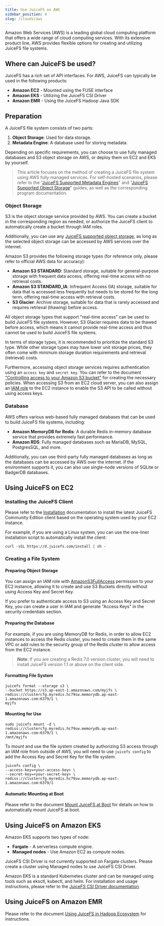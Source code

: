 ```yaml
---
title: Use JuiceFS on AWS
sidebar_position: 4
slug: /clouds/aws
---
```


Amazon Web Services (AWS) is a leading global cloud computing platform that offers a wide range of cloud computing services. With its extensive product line, AWS provides flexible options for creating and utilizing JuiceFS file systems.

## Where can JuiceFS be used?

JuiceFS has a rich set of API interfaces. For AWS, JuiceFS can typically be used in the following products:

- **Amazon EC2** - Mounted using the FUSE interface
- **Amazon EKS** - Utilizing the JuiceFS CSI Driver
- **Amazon EMR** - Using the JuiceFS Hadoop Java SDK

## Preparation

A JuiceFS file system consists of two parts:

1. **Object Storage**: Used for data storage.
2. **Metadata Engine**: A database used for storing metadata.

Depending on specific requirements, you can choose to use fully managed databases and S3 object storage on AWS, or deploy them on EC2 and EKS by yourself.

> This article focuses on the method of creating a JuiceFS file system using AWS fully managed services. For self-hosted scenarios, please refer to the "[JuiceFS Supported Metadata Engines](../guide/how_to_set_up_metadata_engine.md)" and "[JuiceFS Supported Object Storage](../guide/how_to_set_up_object_storage.md)" guides, as well as the corresponding program documentation.

### Object Storage

S3 is the object storage service provided by AWS. You can create a bucket in the corresponding region as needed, or authorize the JuiceFS client to automatically create a bucket through IAM roles.

Additionally, you can use any [JuiceFS supported object storage](../guide/how_to_set_up_object_storage.md), as long as the selected object storage can be accessed by AWS services over the internet.

Amazon S3 provides the following storage types (for reference only, please refer to official AWS data for accuracy):

- **Amazon S3 STANDARD**: Standard storage, suitable for general-purpose storage with frequent data access, offering real-time access with no retrieval costs.
- **Amazon S3 STANDARD_IA**: Infrequent Access (IA) storage, suitable for data that is accessed less frequently but needs to be stored for the long term, offering real-time access with retrieval costs.
- **S3 Glacier**: Archive storage, suitable for data that is rarely accessed and requires retrieval (thawing) before access.

All object storage types that support "real-time access" can be used to build JuiceFS file systems. However, S3 Glacier requires data to be thawed before access, which means it cannot provide real-time access and thus cannot be used to build JuiceFS file systems.

In terms of storage types, it is recommended to prioritize the standard S3 type. While other storage types may have lower unit storage prices, they often come with minimum storage duration requirements and retrieval (retrieval) costs.

Furthermore, accessing object storage services requires authentication using an `access key` and `secret key`. You can refer to the document ["Controlling access to your Amazon S3 bucket"](https://docs.aws.amazon.com/AmazonS3/latest/userguide/walkthrough1.html) for creating the necessary policies. When accessing S3 from an EC2 cloud server, you can also assign an [IAM role](https://docs.aws.amazon.com/IAM/latest/UserGuide/id_roles.html) to the EC2 instance to enable the S3 API to be called without using access keys.

### Database

AWS offers various web-based fully managed databases that can be used to build JuiceFS file systems, including:

- **Amazon MemoryDB for Redis**: A durable Redis in-memory database service that provides extremely fast performance.
- **Amazon RDS**: Fully managed databases such as MariaDB, MySQL, PostgresSQL, and more.

Additionally, you can use third-party fully managed databases as long as the databases can be accessed by AWS over the internet. If the environment supports it, you can also use single-node versions of SQLite or BadgerDB databases.

## Using JuiceFS on EC2

### Installing the JuiceFS Client

Please refer to the [Installation](../getting-started/installation.md) documentation to install the latest JuiceFS Community Edition client based on the operating system used by your EC2 instance.

For example, if you are using a Linux system, you can use the one-liner installation script to automatically install the client:

```shell
curl -sSL https://d.juicefs.com/install | sh -
```

### Creating a File System

#### Preparing Object Storage

You can assign an IAM role with [AmazonS3FullAccess](https://us-east-1.console.aws.amazon.com/iamv2/home?region=ap-east-1#/policies/details/arn%3Aaws%3Aiam%3A%3Aaws%3Apolicy%2FAmazonS3FullAccess) permission to your EC2 instance, allowing it to create and use S3 Buckets directly without using Access Key and Secret Key.

If you prefer to authenticate access to S3 using an Access Key and Secret Key, you can create a user in IAM and generate "Access Keys" in the security credentials section.

#### Preparing the Database

For example, if you are using MemoryDB for Redis, in order to allow EC2 instances to access the Redis cluster, you need to create them in the same VPC or add rules to the security group of the Redis cluster to allow access from the EC2 instance.

> **Note**: If you are creating a Redis 7.0 version cluster, you will need to install JuiceFS version 1.1 or above on the client side.

#### Formatting File System

```shell
juicefs format --storage s3 \
--bucket https://s3.ap-east-1.amazonaws.com/myjfs \
rediss://clustercfg.myredis.hc79sw.memorydb.ap-east-1.amazonaws.com:6379/1 \
myjfs
```

#### Mounting for Use

```shell
sudo juicefs mount -d \
rediss://clustercfg.myredis.hc79sw.memorydb.ap-east-1.amazonaws.com:6379/1 \
/mnt/myjfs
```

To mount and use the file system created by authorizing S3 access through an IAM role from outside of AWS, you will need to use `juicefs config` to add the Access Key and Secret Key for the file system.

```shell
juicefs config \
--access-key=<your-access-key> \
--secret-key=<your-secret-key> \
rediss://clustercfg.myredis.hc79sw.memorydb.ap-east-1.amazonaws.com:6379/1
```

#### Automatic Mounting at Boot

Please refer to the document [Mount JuiceFS at Boot](../administration/mount_at_boot.md) for details on how to automatically mount JuiceFS at boot.

## Using JuiceFS on Amazon EKS

Amazon EKS supports two types of node:

- **Fargate** - A serverless compute engine.
- **Managed nodes** - Use Amazon EC2 as compute nodes.

JuiceFS CSI Driver is not currently supported on Fargate clusters. Please create a cluster using Managed nodes to use JuiceFS CSI Driver.

Amazon EKS is a standard Kubernetes cluster and can be managed using tools such as eksctl, kubectl, and helm. For installation and usage instructions, please refer to the [JuiceFS CSI Driver documentation](https://juicefs.com/docs/zh/csi/getting_started).

## Using JuiceFS on Amazon EMR

Please refer to the document [Using JuiceFS in Hadoop Ecosystem](../deployment/hadoop_java_sdk.md) for instructions.
